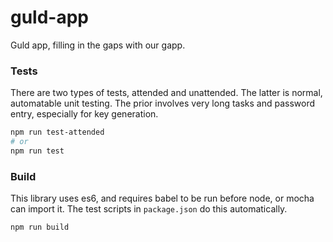 # guld-app

Guld app, filling in the gaps with our gapp.

### Tests

There are two types of tests, attended and unattended. The latter is normal, automatable unit testing. The prior involves very long tasks and password entry, especially for key generation.

``` bash
npm run test-attended
# or
npm run test
```

### Build

This library uses es6, and requires babel to be run before node, or mocha can import it. The test scripts in `package.json` do this automatically.

``` bash
npm run build
```
